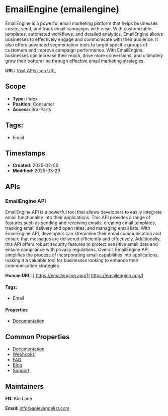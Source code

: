 # EmailEngine (emailengine)
EmailEngine is a powerful email marketing platform that helps businesses create, send, and track email campaigns with ease. With customizable templates, automated workflows, and detailed analytics, EmailEngine allows businesses to effectively engage and communicate with their audience. It also offers advanced segmentation tools to target specific groups of customers and improve campaign performance. With EmailEngine, businesses can increase their reach, drive more conversions, and ultimately grow their bottom line through effective email marketing strategies.

**URL:** [Visit APIs.json URL](https://raw.githubusercontent.com/api-evangelist/emailengine/refs/heads/main/apis.yml)

## Scope

- **Type:** Index 
- **Position:** Consumer 
- **Access:** 3rd-Party 

## Tags:

 - Email

## Timestamps

- **Created:** 2025-02-06 
- **Modified:** 2025-03-29 

## APIs

### EmailEngine API
EmailEngine API is a powerful tool that allows developers to easily integrate email functionality into their applications. This API provides a range of features such as sending and receiving emails, creating email templates, tracking email delivery and open rates, and managing email lists. With EmailEngine API, developers can streamline their email communication and ensure that messages are delivered efficiently and effectively. Additionally, this API offers robust security features to protect sensitive email data and ensure compliance with privacy regulations. Overall, EmailEngine API simplifies the process of incorporating email capabilities into applications, making it a valuable tool for businesses looking to enhance their communication strategies.

**Human URL:** [ https://emailengine.app/]( https://emailengine.app/)


#### Tags:

 - Email

#### Properties

- [Documentation]( https://emailengine.app/)

## Common Properties

- [Documentation](https://api.emailengine.app/)
- [Webhooks](https://emailengine.app/webhooks)
- [FAQ](https://emailengine.app/#faq)
- [Blog](https://docs.emailengine.app/)
- [Support](https://emailengine.app/support)

## Maintainers

**FN:** Kin Lane

**Email:** info@apievangelist.com

